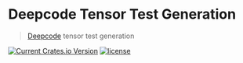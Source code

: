 # Deepcode Tensor Test Generation

> [Deepcode](https://github.com/kothagpt/deepcode) tensor test generation

[![Current Crates.io Version](https://img.shields.io/crates/v/deepcode-tensor-testgen.svg)](https://crates.io/crates/deepcode-tensor-testgen)
[![license](https://shields.io/badge/license-MIT%2FApache--2.0-blue)](https://github.com/kothagpt/deepcode-tensor-testgen/blob/master/README.md)
